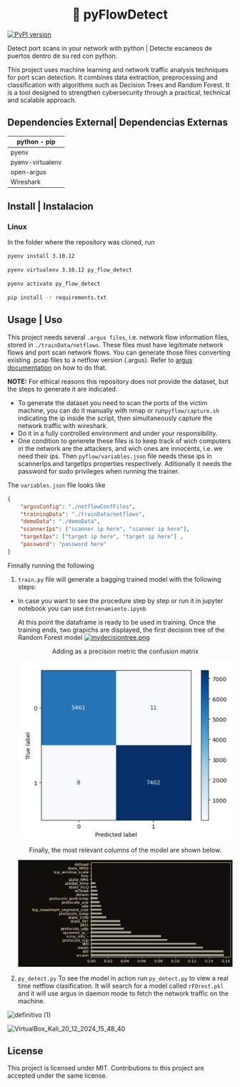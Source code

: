 <h1 align="center"> 🐍 pyFlowDetect </h1>

[![PyPI version](https://badge.fury.io/py/pyflow-detect.svg)](https://pypi.org/project/pyflow-detect/)


Detect port scans in your network with python | Detecte escaneos de puertos dentro de su red con python.

This project uses machine learning and network traffic analysis techniques for port scan detection. It combines data extraction, preprocessing and classification with algorithms such as Decision Trees and Random Forest. It is a tool designed to strengthen cybersecurity through a practical, technical and scalable approach.

## Dependencies External| Dependencias Externas
| python - pip       | 
|--------------|
| pyenv        |
| pyenv-virtualenv |
| open-argus   | 
| Wireshark    | 

## Install | Instalacion
### Linux
In the folder where the repository was cloned, run
```bash
pyenv install 3.10.12 
```
```bash
pyenv virtualenv 3.10.12 py_flow_detect
```
```bash
pyenv activate py_flow_detect
```
```bash
pip install -r requirements.txt
```


## Usage | Uso
This project needs several `.argus files`, i.e. network flow information files, stored in `./trainData/netflows`. These files must have legitimate network flows and port scan network flows. You can generate those files converting existing .pcap files to a netflow version (.argus). Refer to [argus documentation](https://openargus.org/using-argus) on how to do that.

**NOTE:** For ethical reasons this repository does not provide the dataset, but the steps to generate it are indicated.<br>
* To generate the dataset you need to scan the ports of the victim machine, you can do it manually with nmap or run`pyflow/capture.sh` indicating the ip inside the script, then simultaneously capture the network traffic with wireshark.
* Do it in a fully controlled environment and under your responsibility.
* One condition to generete these files is to keep track of wich computers in the network are the attackers, and wich ones are innocents, i.e. we need their ips. Then `pyflow/variables.json` file needs these ips in scannerIps and targetIps properties respectively. Aditionally it needs the password for sudo privileges when running the trainer.

The `variables.json` file  looks like
```json
{
    "argusConfig": "./netflowConfFiles",
    "trainingData": "./trainData/netflows",
    "demoData": "./demoData",
    "scannerIps": ["scanner ip here", "scanner ip here"], 
    "targetIps": ["target ip here", "target ip here"] ,
    "password": "password here"
}
```
Finnally running the following
1. `train.py` file will generate a bagging trained model with the following steps:



* In case you want to see the procedure step by step or run it in jupyter notebook you can use `Entrenamiento.ipynb`

  
  At this point the dataframe is ready to be used in training. Once the training ends, two grapichs are displayed, the first decision tree of the Random Forest model
  [![mydecisiontree.png](https://i.postimg.cc/rpKw7dxR/mydecisiontree.png)](https://postimg.cc/gwbpZ2MG)
  <p align="center">Adding as a precision metric the confusion matrix </p>
  <p align="center">
  <img src="https://github.com/alialucas7/pyFlowDetect/blob/master/matrix_confusion.png" alt="confusion_matrix"/>
  </p>
  <p align= "center">Finally, the most relevant columns of the model are shown below. </p>
  <p align= "center">
    <img src="https://github.com/alialucas7/pyFlowDetect/blob/master/columnas_ponderantes.png" alt="colum_relevant"/>
  
  

2. `py_detect.py` To see the model in action run `py_detect.py` to view a real time netflow clasification. It will search for a model called
   `rFOrest.pkl` and it will use argus in daemon mode to fetch the network traffic on the machine.



![definitivo (1)](https://github.com/user-attachments/assets/f8871984-8d47-4a3d-9b02-7e76acc91e64)

![VirtualBox_Kali_20_12_2024_15_48_40](https://github.com/user-attachments/assets/30269959-df7c-46c4-a427-0bdcbe2e1be9)


## License
This project is licensed under MIT. Contributions to this project are accepted under the same license.










